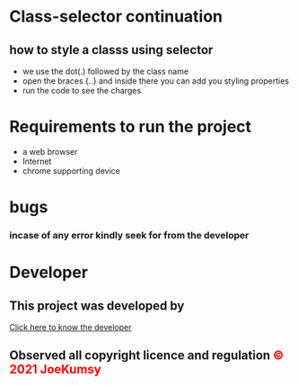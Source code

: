 # Class-selector continuation 
## how to style a classs using selector
* we use the dot(.) followed by the class name
* open the braces {..} and inside there you can add you styling properties
* run the code to see the charges
# Requirements to run the project
* a web browser
* Internet
* chrome supporting device
# bugs
### incase of any error kindly seek for from the developer
# Developer
## This project was developed by 
 <a href="https://www.joekumsy.moringaschooldeveloper.com">Click here to know the developer</a>
 
## Observed all copyright licence and regulation <span style="color:red"> &copy; 2021 JoeKumsy</span>
